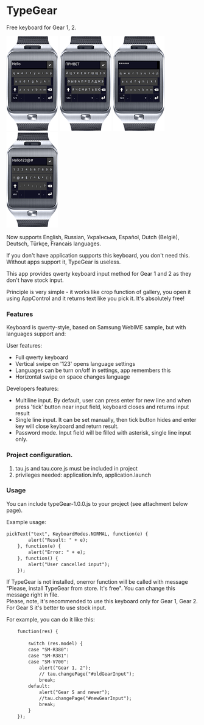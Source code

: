 # TypeGear
Free keyboard for Gear 1, 2.

![](https://github.com/RumataEstorish/TypeGear/blob/master/screenshots/1.png)
![](https://github.com/RumataEstorish/TypeGear/blob/master/screenshots/2.png)
![](https://github.com/RumataEstorish/TypeGear/blob/master/screenshots/3.png)
![](https://github.com/RumataEstorish/TypeGear/blob/master/screenshots/4.png)

Now supports English, Russian, Українська,  Español, Dutch (Belgiè), Deutsch, Türkçe, Francais languages. 

If you don't have application supports this keyboard, you don't need this. Without apps support it, TypeGear is useless. 

This app provides qwerty keyboard input method for Gear 1 and 2 as they don't have stock input. 

Principle is very simple - it works like crop function of gallery, you open it using AppControl and it returns text like you pick it. It's absolutely free! 

### Features
Keyboard is qwerty-style, based on Samsung WebIME sample, but with languages support and: 

User features: 

* Full qwerty keyboard
* Vertical swipe on '123' opens language settings
* Languages can be turn on/off in settings, app remembers this
* Horizontal swipe on space changes language

Developers features: 

* Multiline input. By default, user can press enter for new line and when press 'tick' button near input field, keyboard closes and returns input result
* Single line input. It can be set manually, then tick button hides and enter key will close keyboard and return result.
* Password mode. Input field will be filled with asterisk, single line input only.

### Project configuration.
1. tau.js and tau.core.js must be included in project
2. privileges needed: application.info, application.launch

### Usage
You can include typeGear-1.0.0.js to your project (see attachment below page).

Example usage:

``` /*global pickText, KeyboardModes*/
pickText("text", KeyboardModes.NORMAL, function(e) {
        alert("Result: " + e);
    }, function(e) {
        alert("Error: " + e);
    }, function() {
        alert("User cancelled input");
    });
``` 

If TypeGear is not installed, onerror function will be called with message "Please, install TypeGear from store. It's free". You can change this message right in file.
<br>
Please, note, it's recommended to use this keyboard only for Gear 1, Gear 2. For Gear S it's better to use stock input.

For example, you can do it like this:

``` tizen.systeminfo.getPropertyValue("BUILD",
    function(res) {
        
        switch (res.model) {
        case "SM-R380":
        case "SM-R381":
        case "SM-V700":
            alert("Gear 1, 2");
            // tau.changePage("#oldGearInput");
            break;
        default:
            alert("Gear S and newer");
            //tau.changePage("#newGearInput");
            break;
        }
    });
 ```
